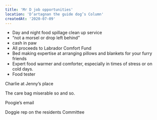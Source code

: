 ```yaml
---
title: 'Mr D job opportunities'
location: 'D’artagnan the guide dog’s Column'
createdAt: '2020-07-09'
---
```

- Day and night food spillage clean up service
- “not a morsel or drop left behind”
- cash in paw
- All proceeds to Labrador Comfort Fund
- Bed making expertise at arranging pillows and blankets for your furry friends
- Expert food warmer and comforter, especially in times of stress or on cold days.
- Food tester

Charlie at Jenny’s place

The care bag miserable so and so.

Poogie’s email

Doggie rep on the residents Committee
